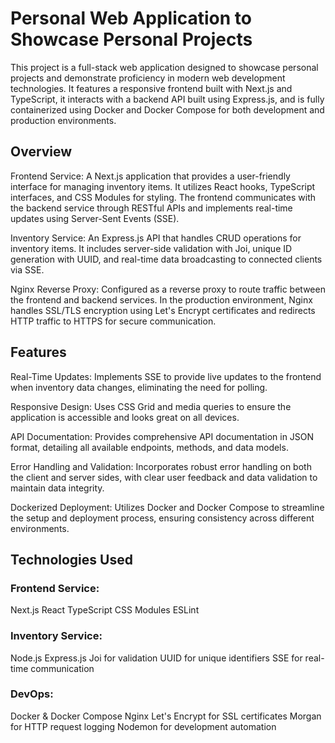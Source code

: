 # Personal Web Application to Showcase Personal Projects

This project is a full-stack web application designed to showcase personal projects and demonstrate proficiency in modern web development technologies. It features a responsive frontend built with Next.js and TypeScript, it interacts with a backend API built using Express.js, and is fully containerized using Docker and Docker Compose for both development and production environments.

## Overview

Frontend Service: A Next.js application that provides a user-friendly interface for managing inventory items. It utilizes React hooks, TypeScript interfaces, and CSS Modules for styling. The frontend communicates with the backend service through RESTful APIs and implements real-time updates using Server-Sent Events (SSE).

Inventory Service: An Express.js API that handles CRUD operations for inventory items. It includes server-side validation with Joi, unique ID generation with UUID, and real-time data broadcasting to connected clients via SSE.

Nginx Reverse Proxy: Configured as a reverse proxy to route traffic between the frontend and backend services. In the production environment, Nginx handles SSL/TLS encryption using Let's Encrypt certificates and redirects HTTP traffic to HTTPS for secure communication.

## Features

Real-Time Updates: Implements SSE to provide live updates to the frontend when inventory data changes, eliminating the need for polling.

Responsive Design: Uses CSS Grid and media queries to ensure the application is accessible and looks great on all devices.

API Documentation: Provides comprehensive API documentation in JSON format, detailing all available endpoints, methods, and data models.

Error Handling and Validation: Incorporates robust error handling on both the client and server sides, with clear user feedback and data validation to maintain data integrity.

Dockerized Deployment: Utilizes Docker and Docker Compose to streamline the setup and deployment process, ensuring consistency across different environments.

## Technologies Used

### Frontend Service:
Next.js
React
TypeScript
CSS Modules
ESLint

### Inventory Service:
Node.js
Express.js
Joi for validation
UUID for unique identifiers
SSE for real-time communication

### DevOps:
Docker & Docker Compose
Nginx
Let's Encrypt for SSL certificates
Morgan for HTTP request logging
Nodemon for development automation
